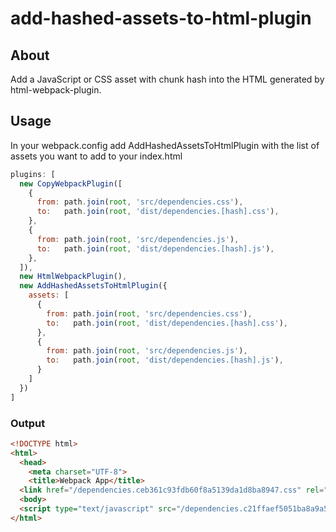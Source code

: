 # add-hashed-assets-to-html-plugin

## About

Add a JavaScript or CSS asset with chunk hash into the HTML generated by html-webpack-plugin. 

## Usage

In your webpack.config add AddHashedAssetsToHtmlPlugin with
the list of assets you want to add to your index.html

```js
plugins: [
  new CopyWebpackPlugin([
    {
      from: path.join(root, 'src/dependencies.css'),
      to:   path.join(root, 'dist/dependencies.[hash].css'),
    },
    {
      from: path.join(root, 'src/dependencies.js'),
      to:   path.join(root, 'dist/dependencies.[hash].js'),
    },
  ]),
  new HtmlWebpackPlugin(),
  new AddHashedAssetsToHtmlPlugin({
    assets: [
      {
        from: path.join(root, 'src/dependencies.css'),
        to:   path.join(root, 'dist/dependencies.[hash].css'),
      },
      {
        from: path.join(root, 'src/dependencies.js'),
        to:   path.join(root, 'dist/dependencies.[hash].js'),
      }
    ]
  })
]
```

### Output

```html
<!DOCTYPE html>
<html>
  <head>
    <meta charset="UTF-8">
    <title>Webpack App</title>
  <link href="/dependencies.ceb361c93fdb60f8a5139da1d8ba8947.css" rel="stylesheet"></head>
  <body>
  <script type="text/javascript" src="/dependencies.c21ffaef5051ba8a9a5104c7c850bd7b.js"></script></body>
</html>
```

